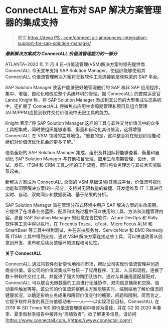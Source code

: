 # ConnectALL 宣布对 SAP 解决方案管理器的集成支持

> 原文:[https://devo PS . com/connect all-announces-integration-support-for-sap-solution-manager/](https://devops.com/connectall-announces-integration-support-for-sap-solution-manager/)

***最新解决方案成为 ConnectALL 价值流管理能力的一部分***

ATLANTA–2020 年 11 月 4 日–价值流管理(VSM)解决方案的领先提供商 ConnectALL 今天宣布支持 SAP Solution Manager，使组织能够使用其 ConnectALL 价值流管理解决方案将无数软件工具连接到屡获殊荣的 SAP 平台。

SAP Solution Manager 使客户能够更好地管理他们的 SAP 和非 SAP 应用程序，集中、增强、自动化和改进整个系统环境的管理。据 ConnectALL 的首席运营官 Lance Knight 称，将 SAP Solution Manager 添加到其公司的大型集成生态系统中，还扩展了 ConnectALL 将微焦点应用生命周期管理和项目及组合管理(ALM/PPM)连接到软件交付价值流中无限工具的能力。

Knight 表示:“将 SAP Solution Manager 这样的工具与软件交付价值流中的众多工具相集成，同时使组织能够查看、衡量和自动化其价值流，这将增强 ConnectALL 在 VSM 领域的主导地位。“重要的是，这种整合将在规划阶段推动组织对价值流优化机会的更多了解。”

借助全新的 SAP Solution Manager 集成，组织及其团队将能够查看、衡量和自动化 SAP Solution Manager 与其他项目管理、应用生命周期管理、设计、测试、发布、ITSM 和 CRM 工具之间的工作流程，同时将业务理念与其技术实施联系起来。

新解决方案成为 ConnectALL 全面的 VSM 基础设施(其集成平台、价值流可视化功能和洞察解决方案)的一部分，支持对无限数量的敏捷、开发运维及 IT 工具进行实时、自动、双向同步和数据驱动、基于结果的分析。

SAP Solution Manager 旨在管理分布式环境中用户 SAP 解决方案的生命周期。它提供了在准备业务蓝图、配置和实施过程中可以使用的工具、方法和流程管理内容。源自 SAP Solution Manager 的创意在吉拉软件、Azure DevOps 和 Rally 软件等工具中得以执行，在 Tricentis Tosca、qTest、Micro Focus ALM 和 SmartBear 等工具中得到测试，并在吉拉服务台、ServiceNow 和 BMC Remedy 等 ITSM 工具中得到支持。通过 VSM 解决方案连接这些工具，可以快速改善从创意到开发、发布和后续反馈循环的流程和可见性。

**关于 ConnectALL**

ConnectALL 通过将软件创新更快地推向市场，帮助公司实现价值流管理并创造商业价值。该公司的价值流集成平台统一了应用程序、工具、人员和流程，连接了数十种软件交付工具，并促进了强大的跨团队协作。通过与其通用适配器配对，ConnectALL 可以联合无限数量的工具进行无缝协作、双向信息捕获和交换、自动事件触发等等。该公司的价值流洞察解决方案能够实时、端到端地了解价值流的健康状况，以确定影响业务成果和阻碍价值交付的瓶颈、问题和限制。简而言之，它赋予软件开发的真正价值驱动者——人——以实现项目目标。ConnectALL 在 2019 年 SD Times 100 的价值流管理类别中被评为最佳，并在 G2 的 2020 年春季、夏季和秋季报告中被评为“高绩效者”。欲了解更多信息，请访问[https://www.connectall.com。](https://www.connectall.com/)